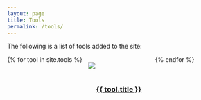 ```yaml
---
layout: page
title: Tools
permalink: /tools/
---
```

The following is a list of tools added to the site:

<section style="display: flex; flex-direction: row; flex-wrap: wrap;">
{% for tool in site.tools %}
    <div style="max-width: 12em; flex-basis: 100%;"><a href="{{ site.baseurl }}{{ tool.url }}">
        <div>
            <img src="{{ site.baseurl }}{% if tool.image %}{{ tool.image }}{% else %}/assets/tools/unknown.png{% endif %}" style="margin: auto; padding: 1em; max-height: 100%; max-width: 100%;">
        </div>
        <div style="width: 100%; display: flex; justify-content: center;">
            <h3 style="text-align: center;word-wrap: anywhere; white-space: normal;">{{ tool.title }}</h3>
        </div>
    </a></div>
{% endfor %}
</section>
